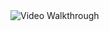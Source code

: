 <img src='https://i.imgur.com/vQRRZyF.gif' title='Video Walkthrough' width='' alt='Video Walkthrough' />
